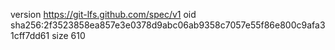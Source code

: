 version https://git-lfs.github.com/spec/v1
oid sha256:2f3523858ea857e3e0378d9abc06ab9358c7057e55f86e800c9afa31cff7dd61
size 610
